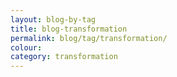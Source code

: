 ```yaml
---
layout: blog-by-tag
title: blog-transformation
permalink: blog/tag/transformation/
colour:
category: transformation
---
```

